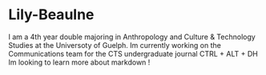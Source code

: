 # Lily-Beaulne
I am a 4th year double majoring in Anthropology and Culture & Technology Studies at the Universoty of Guelph. 
Im currently working on the Communications team for the CTS undergraduate journal CTRL + ALT + DH
Im looking to learn more about markdown !

